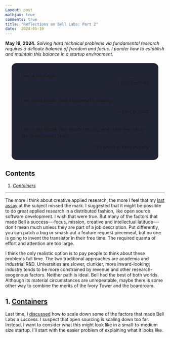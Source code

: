 ```yaml
---
Layout: post
mathjax: true
comments: true
title: "Reflections on Bell Labs: Part 2"
date:  2024-05-19
---
```


**May 19, 2024.** *Solving hard technical problems via fundamental
  research requires a delicate balance of freedom and focus. I ponder how to
  establish and maintain this balance in a startup environment.*

<div style="background-color: #212433 ; padding: 30px; margin: 20px; border: 0px solid
grey; line-height:1.5; border-radius: 15px">
Live in the future.
<br>

<div style="text-align: right">— Paul Buchheit</div>
<br>

Live in the future, then build what's missing.
<br>

<div style="text-align: right">— Paul Graham</div>
<br>

Live in the future, find what's missing, and leave the rest to
the development team.
<br>

<div style="text-align: right">— The ghost of Mervyn Kelly</div>
</div>

## Contents <a id="toc" name="toc"></a>

1. <a href="#sec-1"><i>Containers</i></a>

---

The more I think about creative applied research, the more I feel that
my <a href="https://heptar.ch/rbl1/">last assay</a> at the subject
missed the mark.
I suggested that it might be possible to do great applied research in a
distributed fashion, like open source software development. I wish
that were true.
But many of the factors that made Bell a success---focus, mission,
creative and intellectual latitude---don't mean much unless they are
part of a job description.
Put differently, you can patch a bug or smash out a feature request
piecemeal, but no one is going to invent the transistor in their free time.
The required quanta of effort and attention are too large.

I think the only realistic option is to pay people to think about
these problems full time.
The two traditional approaches are academia and industrial
R&D. Universities are slower, clunkier, more inward-looking; industry
tends to be more constrained by revenue and other research-exogenous factors.
Neither path is ideal.
Bell had the best of both worlds. Although its material circumstances are
unrepeatable, maybe there is some other way to combine the merits of
the Ivory Tower and the boardroom.

## 1. <a href="#toc">Containers</a><a id="sec-1" name="sec-1"></a>

Last time, I <a href="https://heptar.ch/rbl1/#sec-1-5">discussed</a>
how to scale down some of the factors that made Bell Labs a success. I
suspect that open sourcing is scaling down too far. Instead, I
want to consider what this might look like in a small-to-medium size
startup.
I'll start with the easier problem of explaining what it looks like.
